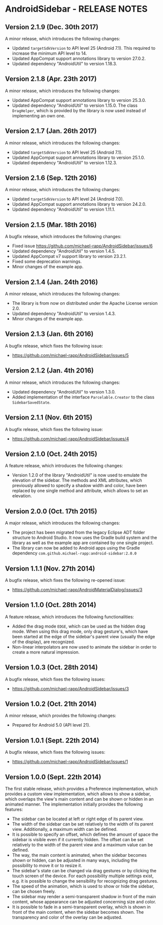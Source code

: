 # AndroidSidebar - RELEASE NOTES

## Version 2.1.9 (Dec. 30th 2017)

A minor release, which introduces the following changes:

- Updated `targetSdkVersion` to API level 25 (Android 7.1). This required to increase the minimum API level to 14.
- Updated AppCompat support annotations library to version 27.0.2.
- Updated dependency "AndroidUtil" to version 1.18.3.

## Version 2.1.8 (Apr. 23th 2017)

A minor release, which introduces the following changes:

- Updated AppCompat support annotations library to version 25.3.0.
- Updated dependency "AndroidUtil" to version 1.15.0. The class `DragHelper`, which is provided by the library is now used instead of implementing an own one.

## Version 2.1.7 (Jan. 26th 2017)

A minor release, which introduces the following changes:

- Updated `targetSdkVersion` to API level 25 (Android 7.1).
- Updated AppCompat support annotations library to version 25.1.0.
- Updated dependency "AndroidUtil" to version 1.12.3.

## Version 2.1.6 (Sep. 12th 2016)

A minor release, which introduces the following changes:

- Updated `targetSdkVersion` to API level 24 (Android 7.0).
- Updated AppCompat support annotations library to version 24.2.0.
- Updated dependency "AndroidUtil" to version 1.11.1.

## Version 2.1.5 (Mar. 18th 2016)

A bugfix release, which introduces the following changes:

- Fixed issue https://github.com/michael-rapp/AndroidSidebar/issues/6
- Updated dependency "AndroidUtil" to version 1.4.5.
- Updated AppCompat v7 support library to version 23.2.1.
- Fixed some deprecation warnings.
- Minor changes of the example app.

## Version 2.1.4 (Jan. 24th 2016)

A minor release, which introduces the following changes:

- The library is from now on distributed under the Apache License version 2.0. 
- Updated dependency "AndroidUtil" to version 1.4.3.
- Minor changes of the example app.

## Version 2.1.3 (Jan. 6th 2016)

A bugfix release, which fixes the following issue:

- https://github.com/michael-rapp/AndroidSidebar/issues/5

## Version 2.1.2 (Jan. 4th 2016)

A minor release, which introduces the following changes:

- Updated dependency "AndroidUtil" to version 1.3.0.
- Added implementation of the interface `Parcelable.Creator` to the class `SidebarSavedState`.

## Version 2.1.1 (Nov. 6th 2015)

A bugfix release, which fixes the following issue:

- https://github.com/michael-rapp/AndroidSidebar/issues/4

## Version 2.1.0 (Oct. 24th 2015)

A feature release, which introduces the following changes:

- Version 1.2.0 of the library "AndroidUtil" is now used to emulate the elevation of the sidebar. The methods and XML attributes, which previously allowed to specify a shadow width and color, have been replaced by one single method and attribute, which allows to set an elevation.

## Version 2.0.0 (Oct. 17th 2015)

A major release, which introduces the following changes:

- The project has been migrated from the legacy Eclipse ADT folder structure to Android Studio. It now uses the Gradle build system and the library as well as the example app are contained by one single project.
- The library can now be added to Android apps using the Gradle dependency `com.github.michael-rapp:android-sidebar:2.0.0`

## Version 1.1.1 (Nov. 27th 2014)

A bugfix release, which fixes the following re-opened issue:

- https://github.com/michael-rapp/AndroidMaterialDialog/issues/3

## Version 1.1.0 (Oct. 28th 2014)

A feature release, which introduces the following functionalities:
 
- Added the drag mode `EDGE`, which can be used as the hidden drag mode. When using this drag mode, only drag gesture's, which have been started at the edge of the sidebar's parent view (usually the edge of the display), are recognized.
- Non-linear interpolators are now used to animate the sidebar in order to create a more natural impression.

## Version 1.0.3 (Oct. 28th 2014)

A bugfix release, which fixes the following issues:

- https://github.com/michael-rapp/AndroidSidebar/issues/3

## Version 1.0.2 (Oct. 21th 2014)

A minor release, which provides the following changes:

- Prepared for Android 5.0 (API level 21).

## Version 1.0.1 (Sept. 22th 2014)

A bugfix release, which fixes the following issues:

- https://github.com/michael-rapp/AndroidSidebar/issues/1

## Version 1.0.0 (Sept. 22th 2014)

The first stable release, which provides a Preference implementation, which provides a custom view implementation, which allows to show a sidebar, which overlaps the view's main content and can be shown or hidden in an animated manner. The implementation initially provides the following features:

- The sidebar can be located at left or right edge of its parent view.
- The width of the sidebar can be set relatively to the width of its parent view. Additionally, a maximum width can be defined.
- It is possible to specify an offset, which defines the amount of space the sidebar is visible even if it currently hidden. The offset can be set relatively to the width of the parent view and a maximum value can be defined.
- The way, the main content is animated, when the sidebar becomes shown or hidden, can be adjusted in many ways, including the possibility to move it or to resize it.
- The sidebar's state can be changed via drag gestures or by clicking the touch screen of the device. For each possibility multiple settings exist, e.g. it is possible to change the sensibility for recognizing drag gestures.
- The speed of the animation, which is used to show or hide the sidebar, can be chosen freely.
- The sidebar may render a semi-transparent shadow in front of the main content, whose appearance can be adjusted concerning size and color.
- It is possible to fade in a semi-transparent overlay, which is shown in front of the main content, when the sidebar becomes shown. The transparency and color of the overlay can be adjusted.